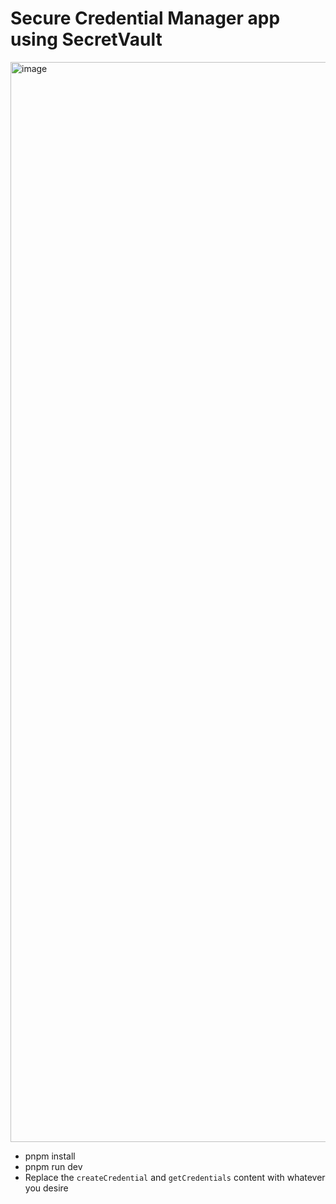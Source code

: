 # Secure Credential Manager app using SecretVault

<img width="1728" alt="image" src="https://github.com/user-attachments/assets/f208a2f9-f3d1-4eca-bd69-589b83bf6178" />

- pnpm install
- pnpm run dev
- Replace the `createCredential` and `getCredentials` content with whatever you desire
